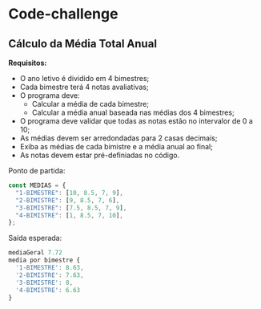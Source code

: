 # Code-challenge

## Cálculo da Média Total Anual 
**Requisitos:**
- O ano letivo é dividido em 4 bimestres;
- Cada bimestre terá 4 notas avaliativas;
- O programa deve:
  - Calcular a média de cada bimestre;
  - Calcular a média anual baseada nas médias dos 4 bimestres;
- O programa deve validar que todas as notas estão no intervalor de 0 a 10;
- As médias devem ser arredondadas para 2 casas decimais;
- Exiba as médias de cada bimistre e a média anual ao final;
- As notas devem estar pré-definiadas no código.


Ponto de partida:

```js
const MEDIAS = {
  "1-BIMESTRE": [10, 8.5, 7, 9],
  "2-BIMISTRE": [9, 8.5, 7, 6],
  "3-BIMISTRE": [7.5, 8.5, 7, 9],
  "4-BIMISTRE": [1, 8.5, 7, 10],
};
```

Saída esperada:

```js
mediaGeral 7.72
media por bimestre {
  '1-BIMESTRE': 8.63,
  '2-BIMISTRE': 7.63,
  '3-BIMISTRE': 8,
  '4-BIMISTRE': 6.63
}
```
   

